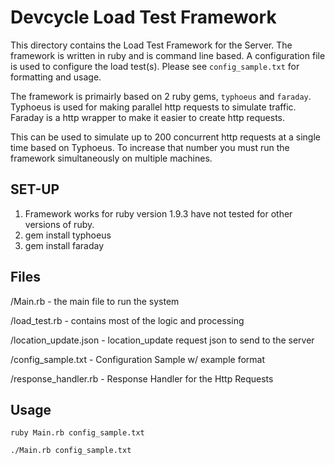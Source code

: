 #  Devcycle Load Test Framework

This directory contains the Load Test Framework for the Server.
The framework is written in ruby and is command line based.
A configuration file is used to configure the load test(s). Please see
`config_sample.txt` for formatting and usage.

The framework is primairly based on 2 ruby gems, `typhoeus` and
`faraday`. Typhoeus is used for making parallel http requests
to simulate traffic. Faraday is a http wrapper to make it
easier to create http requests.

This can be used to simulate up to 200 concurrent http requests at a single time
based on Typhoeus. To increase that number you must run the framework
simultaneously on multiple machines.

##  SET-UP
1. Framework works for ruby version 1.9.3 have not tested for other versions of ruby.
2. gem install typhoeus
3. gem install faraday

##  Files
/Main.rb - the main file to run the system

/load_test.rb - contains most of the logic and processing

/location_update.json - location_update request json to send to the server

/config_sample.txt - Configuration Sample w/ example format

/response_handler.rb - Response Handler for the Http Requests


##  Usage

`ruby Main.rb config_sample.txt`

`./Main.rb config_sample.txt`

